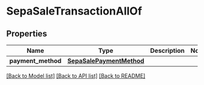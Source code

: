 # SepaSaleTransactionAllOf

## Properties
Name | Type | Description | Notes
------------ | ------------- | ------------- | -------------
**payment_method** | [**SepaSalePaymentMethod**](SepaSalePaymentMethod.md) |  | 

[[Back to Model list]](../README.md#documentation-for-models) [[Back to API list]](../README.md#documentation-for-api-endpoints) [[Back to README]](../README.md)


